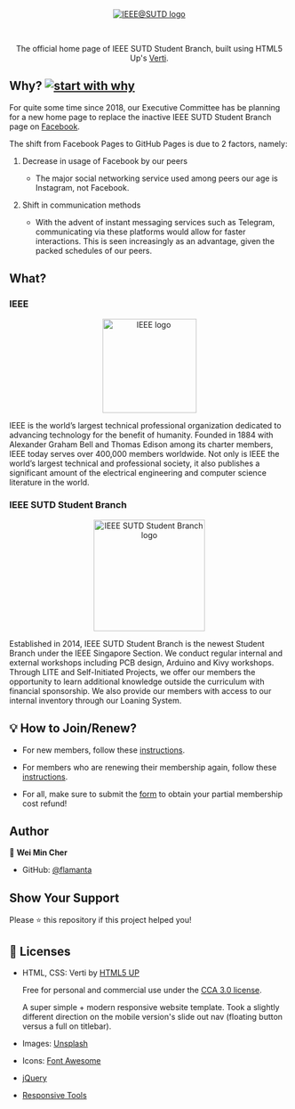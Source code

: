 &nbsp;
<p align="center"><a href ="https://sutd-ieee.github.io/"><img src="https://raw.githubusercontent.com/SUTD-IEEE/SUTD-IEEE.github.io/master/images/IEEE_at_SUTD.png" alt="IEEE@SUTD logo"/></a></p>
<br>
<p align="center">The official home page of IEEE SUTD Student Branch, built using HTML5 Up's <a href ="https://html5up.net/verti" alt=""/>Verti</a>.</p>

## Why? [![start with why](https://img.shields.io/badge/start%20with-why%3F-brightgreen.svg?style=flat)](http://www.ted.com/talks/simon_sinek_how_great_leaders_inspire_action)

For quite some time since 2018, our Executive Committee has be planning for a new home page to replace the inactive IEEE SUTD Student Branch page on [Facebook](https://www.facebook.com/SUTDIEEE/). 

The shift from Facebook Pages to GitHub Pages is due to 2 factors, namely:

1. Decrease in usage of Facebook by our peers

    * The major social networking service used among peers our age is Instagram, not Facebook.

2. Shift in communication methods

    * With the advent of instant messaging services such as Telegram, communicating via these platforms would allow for faster interactions. This is seen increasingly as an advantage, given the packed schedules of our peers.

## What?

<h3>IEEE</h3>
                                    
<p align="center"><a href ="https://www.ieee.org/"><img src="https://raw.githubusercontent.com/SUTD-IEEE/SUTD-IEEE.github.io/master/images/ieee_tag_blue.jpg" alt="IEEE logo" height=169px/></a></p>

<p>IEEE is the world’s largest technical professional organization dedicated to advancing technology for the benefit of humanity. Founded in 1884 with Alexander Graham Bell and Thomas Edison among its charter members, IEEE today serves over 400,000 members worldwide. Not only is IEEE the world’s largest technical and professional society, it also publishes a significant amount of the electrical engineering and computer science literature in the world.</p>

<h3>IEEE SUTD Student Branch</h3>

<p align="center"><a href ="https://sutd-ieee.github.io/"><img src="https://raw.githubusercontent.com/SUTD-IEEE/SUTD-IEEE.github.io/master/images/IEEE_SUTD_logo.png" alt="IEEE SUTD Student Branch logo" height=200px/></a></p>

<p>Established in 2014, IEEE SUTD Student Branch is the newest Student Branch under the IEEE Singapore Section. We conduct regular internal and external workshops including PCB design, Arduino and Kivy workshops. Through LITE and Self-Initiated Projects, we offer our members the opportunity to learn additional knowledge outside the curriculum with financial sponsorship. We also provide our members with access to our internal inventory through our Loaning System.</p>

## 💡 How to Join/Renew?

* For new members, follow these [instructions](https://drive.google.com/file/d/1G62pv6kEH3oyEwuoAT_fqV-kP3P0uZ3A/view). 

* For members who are renewing their membership again, follow these [instructions](https://drive.google.com/file/d/1bp1Ot3N9lfKmNiJDCtYN81tEOGPPe_8n/view).

* For all, make sure to submit the [form](https://docs.google.com/forms/d/e/1FAIpQLScWmSyP470AvRI0nrujAb-2F_IZfXZ6XIQWSagS04RXZtObCA/viewform) to obtain your partial membership cost refund!

## Author
👤 **Wei Min Cher**
* GitHub: [@flamanta](https://github.com/flamanta)

## Show Your Support
Please ⭐️ this repository if this project helped you!

## 📝 Licenses
* HTML, CSS: Verti by [HTML5 UP](html5up.net)

    Free for personal and commercial use under the [CCA 3.0 license](html5up.net/license).

    A super simple + modern responsive website template. Took a slightly different direction
    on the mobile version's slide out nav (floating button versus a full on titlebar).

* Images: [Unsplash](https://unsplash.com)
* Icons: [Font Awesome](https://fontawesome.com)
* [jQuery]([jquery.com](https://jquery.com/))
* [Responsive Tools](github.com/ajlkn/responsive-tools)